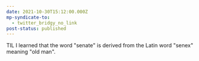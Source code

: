 ```yaml
---
date: 2021-10-30T15:12:00.000Z
mp-syndicate-to:
  - twitter_bridgy_no_link
post-status: published
---
```


TIL I learned that the word "senate" is derived from the Latin word "senex" meaning "old man".
